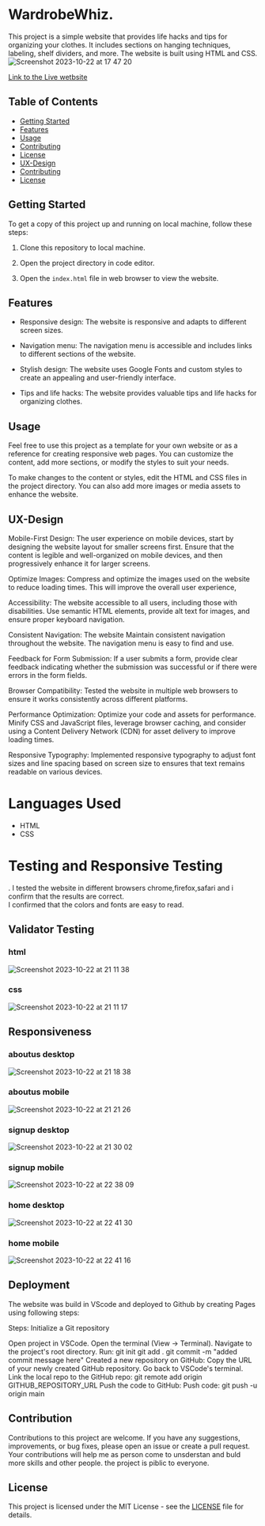 # WardrobeWhiz. 

This project is a simple website that provides life hacks and tips for organizing your clothes. It includes sections on hanging techniques, labeling, shelf dividers, and more. The website is built using HTML and CSS.
![Screenshot 2023-10-22 at 17 47 20](https://github.com/JoannaAdermark1/life-hack/assets/137285482/7ff500b6-0370-466b-abd7-f6d7fbae6179)

[Link to the Live wetbsite](https://joannaadermark1.github.io/life-hack/) 

## Table of Contents

- [Getting Started](#getting-started)
- [Features](#features)
- [Usage](#usage)
- [Contributing](#contributing)
- [License](#license)
- [UX-Design](#ux-design)
- [Contributing](#contributing)
- [License](#license)
  

## Getting Started

To get a copy of this project up and running on local machine, follow these steps:

1. Clone this repository to local machine.

2. Open the project directory in code editor.

3. Open the `index.html` file in web browser to view the website.

## Features

- Responsive design: The website is responsive and adapts to different screen sizes.

- Navigation menu: The navigation menu is accessible and includes links to different sections of the website.

- Stylish design: The website uses Google Fonts and custom styles to create an appealing and user-friendly interface.

- Tips and life hacks: The website provides valuable tips and life hacks for organizing clothes.

## Usage

Feel free to use this project as a template for your own website or as a reference for creating responsive web pages. You can customize the content, add more sections, or modify the styles to suit your needs.

To make changes to the content or styles, edit the HTML and CSS files in the project directory. You can also add more images or media assets to enhance the website.

 ## UX-Design 
 
 Mobile-First Design: The user experience on mobile devices, start by designing the website layout for smaller screens first. Ensure that the content is legible and well-organized on mobile devices, and then progressively enhance it for larger screens.

Optimize Images: Compress and optimize the images used on the website to reduce loading times. This will improve the overall user experience, 

Accessibility: The website accessible to all users, including those with disabilities. Use semantic HTML elements, provide alt text for images, and ensure proper keyboard navigation.

Consistent Navigation: The website Maintain consistent navigation throughout the website. The navigation menu is easy to find and use. 

Feedback for Form Submission: If a user submits a form, provide clear feedback indicating whether the submission was successful or if there were errors in the form fields. 

Browser Compatibility: Tested the website in multiple web browsers to ensure it works consistently across different platforms. 

Performance Optimization: Optimize your code and assets for performance. Minify CSS and JavaScript files, leverage browser caching, and consider using a Content Delivery Network (CDN) for asset delivery to improve loading times.

Responsive Typography: Implemented responsive typography to adjust font sizes and line spacing based on screen size to ensures that text remains readable on various devices.

# Languages Used
- HTML
- CSS

# Testing and Responsive Testing
. I tested the website in different browsers chrome,firefox,safari and i confirm that the results are correct.  
I confirmed that the colors and fonts are easy to read.

## Validator Testing
### html 
![Screenshot 2023-10-22 at 21 11 38](https://github.com/JoannaAdermark1/life-hack/assets/137285482/c8e8a73e-291d-4394-aa0b-baa540516700)

### css
![Screenshot 2023-10-22 at 21 11 17](https://github.com/JoannaAdermark1/life-hack/assets/137285482/13059a66-978b-4c78-8c3e-3d2a99bc7fe0)

## Responsiveness

### aboutus desktop
![Screenshot 2023-10-22 at 21 18 38](https://github.com/JoannaAdermark1/life-hack/assets/137285482/56e67ff5-f246-4808-990d-b84a6dc6fa99)

### aboutus mobile
![Screenshot 2023-10-22 at 21 21 26](https://github.com/JoannaAdermark1/life-hack/assets/137285482/d6474ebf-f2ca-4da6-89e0-6275b29410ed)

### signup desktop
![Screenshot 2023-10-22 at 21 30 02](https://github.com/JoannaAdermark1/life-hack/assets/137285482/478038b8-b1c1-40ed-960a-f31024c05bbc)

### signup mobile
![Screenshot 2023-10-22 at 22 38 09](https://github.com/JoannaAdermark1/life-hack/assets/137285482/2d886cd7-2ae0-417c-921f-bc52e8045442)

### home desktop
![Screenshot 2023-10-22 at 22 41 30](https://github.com/JoannaAdermark1/life-hack/assets/137285482/9fa3b0ad-1834-4249-b1af-fc279998283d)

### home mobile
![Screenshot 2023-10-22 at 22 41 16](https://github.com/JoannaAdermark1/life-hack/assets/137285482/82801d51-3b16-4ff7-82f2-9eedf0ddf4ba)

## Deployment
 The website was build in VScode and deployed to Github 
by creating Pages using following steps:

Steps:
Initialize a Git repository 

Open project in VSCode.
Open the terminal (View -> Terminal).
Navigate to the project's root directory.
Run: git init
git add .
git commit -m "added commit message here"
Created a new repository on GitHub:
Copy the URL of your newly created GitHub repository.
Go back to VSCode's terminal.
Link the local repo to the GitHub repo: git remote add origin GITHUB_REPOSITORY_URL
Push the code to GitHub:
Push code: git push -u origin main

## Contribution 

Contributions to this project are welcome. If you have any suggestions, improvements, or bug fixes, please open an issue or create a pull request. Your contributions will help me as person come to unsderstan and buld more skills and other people. the project is piblic to everyone.

## License

This project is licensed under the MIT License - see the [LICENSE](LICENSE) file for details.
